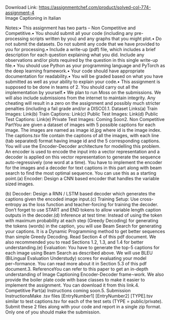 Download Link: https://assignmentchef.com/product/solved-col-774-assignment-4
<br>
Image Captioning in Italian

Notes:• This assignment has two parts – Non Competitive and Competitive.• You should submit all your code (including any pre-processing scripts written by you) and any graphs that you might plot.• Do not submit the datasets. Do not submit any code that we have provided to you for processing.• Include a write-up (pdf) file, which includes a brief description for each question explaining what you did. Include any observations and/or plots required by the question in this single write-up file.• You should use Python as your programming language and PyTorch as the deep learning framework.• Your code should have appropriate documentation for readability.• You will be graded based on what you have submitted as well as your ability to explain your code.• This assignment is supposed to be done in teams of 2. You should carry out all the implementation by yourself.• We plan to run Moss on the submissions. We will also include submissions from the internet to maintain integrity. Any cheating will result in a zero on the assignment and possibly much stricter penalties (including a fail grade and/or a DISCO).1. Dataset Links(a) Train Images: Link(b) Train Captions: Link(c) Public Test Images: Link(d) Public Test Captions: Link(e) Private Test Images: Coming Soon2. Non Competitive PartYou are given a dataset of images with 5 possible captions for each image. The images are named as image id.jpg where id is the image index. The captions.tsv file contain the captions of all the images, with each line (tab separated) format having image id and the 5 corresponding captions. You will use the Encoder-Decoder architecture for modelling this problem. An encoder is used to encode the input into a vector representation and a decoder is applied on this vector representation to generate the sequence auto-regressively (one word at a time). You have to implement the encoder for the images and a decoder for text captions in this part along with beam search to find the most optimal sequence. You can use this as a starting point.(a) Encoder: Design a CNN based encoder that handles the variable sized images.

(b) Decoder: Design a RNN / LSTM based decoder which generates the captions given the encoded image input.(c) Training Setup: Use cross-entropy as the loss function and teacher-forcing for training the decoder. Don’t forget to use START and END tokens to allow variable length caption outputs in the decoder.(d) Inference at test time: Instead of using the token with maximum probability at each step (Greedy Decoding) for generating the tokens (words) in the caption, you will use Beam Search for generating your captions. It is a Dynamic Programming method to get better sequences than simple Greedy Decoding. Read Section 4 of this pdf document. We also recommended you to read Sections 1.2, 1.3, and 1.4 for better understanding.(e) Evaluation: You have to generate the top-5 captions for each image using Beam Search as described above. We will use BLEU (BiLingual Evaluation Understudy) scores for evaluating your model per¬formance. You can read more about it in Section 5.3 of this pdf document.3. ReferenceYou can refer to this paper to get an in-depth understanding of Image Captioning Encoder-Decoder frame¬work. We also provide the boiler plate code with base classes to make it easier to implement the assignment. You can download it from this link.4. Competitive Part(a) Instructions coming soon.5. Submission InstructionsMake .tsv files [EntryNumber1] [EntryNumber2] [TYPE].tsv similar to test captions.tsv for each of the test sets (TYPE = public/private). Submit these 2 files along with your code and report in a single zip format. Only one of you should make the submission.